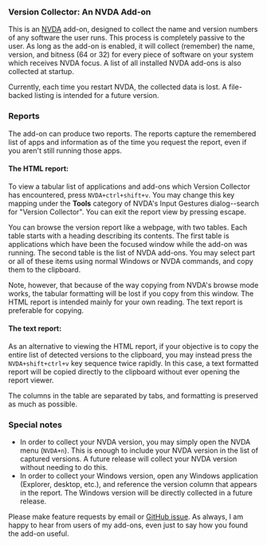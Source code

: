 ### Version Collector: An NVDA Add-on

This is an [NVDA][1] add-on, designed to collect the name and version numbers of any software the user runs.
This process is completely passive to the user.
As long as the add-on is enabled, it will collect (remember) the name, version, and bitness (64 or 32) for every piece of software on your system which receives NVDA focus.
A list of all installed NVDA add-ons is also collected at startup.

Currently, each time you restart NVDA, the collected data is lost.
A file-backed listing is intended for a future version.

### Reports

The add-on can produce two reports.
The reports capture the remembered list of apps and information as of the time you request the report, even if you aren't still running those apps.

#### The HTML report:

To view a tabular list of applications and add-ons which Version Collector has encountered, press `NVDA+ctrl+shift+v`.
You may change this key mapping under the **Tools** category of NVDA's Input Gestures dialog--search for "Version Collector".
You can exit the report view by pressing escape.

You can browse the version report like a webpage, with two tables.
Each table starts with a heading describing its contents.
The first table is applications which have been the focused window while the add-on was running.
The second table is the list of NVDA add-ons.
You may select part or all of these items using normal Windows or NVDA commands, and copy them to the clipboard.

Note, however, that because of the way copying from NVDA's browse mode works, the tabular formatting will be lost if you copy from this window.
The HTML report is intended mainly for your own reading.
The text report is preferable for copying.

#### The text report:

As an alternative to viewing the HTML report, if your objective is to copy the entire list of detected versions to the clipboard, you may instead press the `NVDA+shift+ctrl+v` key sequence twice rapidly.
In this case, a text formatted report will be copied directly to the clipboard without ever opening the report viewer.

The columns in the table are separated by tabs, and formatting is preserved as much as possible.

### Special notes

* In order to collect your NVDA version, you may simply open the NVDA menu (`NVDA+n`). This is enough to include your NVDA version in the list of captured versions. A future release will collect your NVDA version without needing to do this.
* In order to collect your Windows version, open any Windows application (Explorer, desktop, etc.), and reference the version column that appears in the report. The Windows version will be directly collected in a future release.

Please make feature requests by email or [GitHub issue][2].
As always, I am happy to hear from users of my add-ons, even just to say how you found the add-on useful.

[1]: https://nvaccess.org/
[2]: https://github.com/opensourcesys/versionCollector

